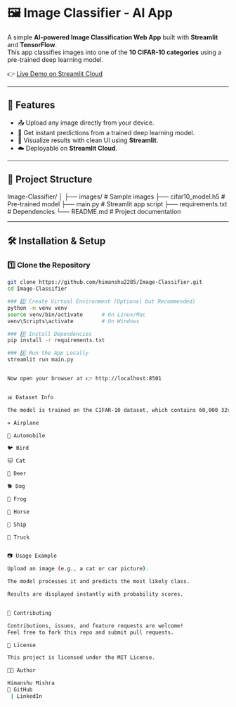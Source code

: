 # 🖼️ Image Classifier - AI App  

A simple **AI-powered Image Classification Web App** built with **Streamlit** and **TensorFlow**.  
This app classifies images into one of the **10 CIFAR-10 categories** using a pre-trained deep learning model.  

👉 [Live Demo on Streamlit Cloud](https://himanshu-model-image-classifier.streamlit.app/)  

---

## 🚀 Features
- 📤 Upload any image directly from your device.  
- 🤖 Get instant predictions from a trained deep learning model.  
- 🎨 Visualize results with clean UI using **Streamlit**.  
- ☁️ Deployable on **Streamlit Cloud**.  

---

## 📂 Project Structure
Image-Classifier/
│
├── images/ # Sample images
├── cifar10_model.h5 # Pre-trained model
├── main.py # Streamlit app script
├── requirements.txt # Dependencies
└── README.md # Project documentation


---

## 🛠️ Installation & Setup  

### 1️⃣ Clone the Repository  
```bash
git clone https://github.com/himanshu2285/Image-Classifier.git
cd Image-Classifier

### 2️⃣ Create Virtual Environment (Optional but Recommended)
python -m venv venv
source venv/bin/activate      # On Linux/Mac
venv\Scripts\activate         # On Windows

### 3️⃣ Install Dependencies
pip install -r requirements.txt

### 4️⃣ Run the App Locally
streamlit run main.py


Now open your browser at 👉 http://localhost:8501


📊 Dataset Info

The model is trained on the CIFAR-10 dataset, which contains 60,000 32x32 color images across 10 classes:

✈️ Airplane

🚗 Automobile

🐦 Bird

🐱 Cat

🦎 Deer

🐕 Dog

🐸 Frog

🐎 Horse

🚢 Ship

🚚 Truck


📷 Usage Example

Upload an image (e.g., a cat or car picture).

The model processes it and predicts the most likely class.

Results are displayed instantly with probability scores.


🤝 Contributing

Contributions, issues, and feature requests are welcome!
Feel free to fork this repo and submit pull requests.

📜 License

This project is licensed under the MIT License.

👨‍💻 Author

Himanshu Mishra
🔗 GitHub
 | LinkedIn